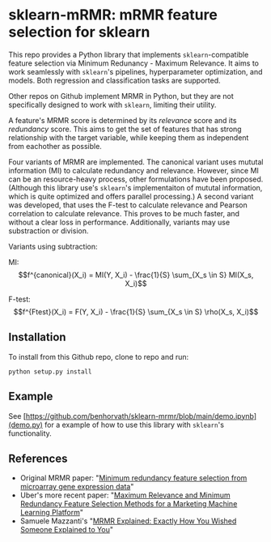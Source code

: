 # sklearn-mRMR: mRMR feature selection for sklearn

This repo provides a Python library that implements `sklearn`-compatible feature selection via Minimum Redunancy - Maximum Relevance. It aims to work seamlessly with `sklearn`'s pipelines, hyperparameter optimization, and models. Both regression and classification tasks are supported.

Other repos on Github implement MRMR in Python, but they are not specifically designed to work with `sklearn`, limiting their utility.

A feature's MRMR score is determined by its _relevance_ score and its _redundancy_ score. This aims to get the set of features that has strong relationship with the target variable, while keeping them as independent from eachother as possible.

Four variants of MRMR are implemented. The canonical variant uses mututal information (MI) to calculate redundancy and relevance. However, since MI can be an resource-heavy process, other formulations have been proposed. (Although this library use's `sklearn`'s implementaiton of mututal information, which is quite optimized and offers parallel processing.) A second variant was developed, that uses the F-test to calculate relevance and Pearson correlation to calculate relevance. This proves to be much faster, and without a clear loss in performance. Additionally, variants may use substraction or division. 

Variants using subtraction:

MI: $$f^{canonical}(X_i) = MI(Y, X_i) - \frac{1}{S} \sum_{X_s \in S} MI(X_s, X_i)$$

F-test: $$f^{Ftest}(X_i) = F(Y, X_i) - \frac{1}{S} \sum_{X_s \in S} \rho(X_s, X_i)$$

## Installation

To install from this Github repo, clone to repo and run:

```
python setup.py install
```

## Example

See [https://github.com/benhorvath/sklearn-mrmr/blob/main/demo.ipynb](demo.py) for a example of how to use this library with `sklearn`'s functionality.

## References

* Original MRMR paper: "[Minimum redundancy feature selection from microarray gene expression data](https://pubmed.ncbi.nlm.nih.gov/15852500/)"
* Uber's more recent paper: "[Maximum Relevance and Minimum Redundancy Feature Selection Methods for a Marketing Machine Learning Platform](https://arxiv.org/pdf/1908.05376)"
* Samuele Mazzanti's "[MRMR Explained: Exactly How You Wished Someone Explained to You](https://towardsdatascience.com/mrmr-explained-exactly-how-you-wished-someone-explained-to-you-9cf4ed27458b)"
